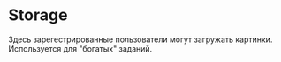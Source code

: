 # Storage

Здесь зарегестрированные пользователи могут загружать картинки.
Используется для "богатых" заданий.
